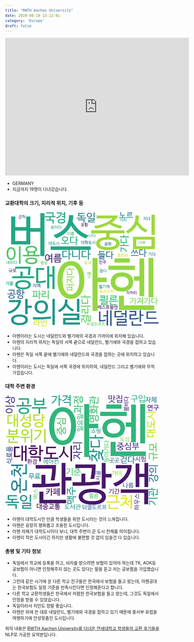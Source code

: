 ```yaml
---
title: "RWTH Aachen University"
date: 2020-08-19 13:12:01
category: 'Europe'
draft: false
---
```


<iframe
width="600"
height="450"
frameborder="0" style="border:0"
src="https://www.google.com/maps/embed/v1/place?key=AIzaSyC9e1AME-pVmWC4hBpFdu5S4dKzyepa3HQ&q=RWTH+Aachen+University&center=50.7800778,6.0656869&zoom=14" allowfullscreen>
</iframe>

* GERMANY
* 지금까지 19명이 다녀갔습니다. 

### 교환대학의 크기, 지리적 위치, 기후 등

![gen_info-WordCloud](../univ_wordclouds_okt/gen_info/DE000018_gen_info_okt.png)

* 아헨이라는 도시는 네덜란드와 벨기에의 국경과 가까이에 위치해 있습니다.
* 아헨의 지리적 위치는 독일의 서쪽 끝으로 네덜란드, 벨기에와 국경을 접하고 있습니다.
* 아헨은 독일 서쪽 끝에 벨기에와 네덜란드와 국경을 접하는 곳에 위치하고 있습니다.
* 아헨이라는 도시는 독일에 서쪽 국경에 위치하여, 네덜란드 그리고 벨기에와 무척 가깝습니다.


### 대학 주변 환경

![env_info-WordCloud](../univ_wordclouds_okt/env_info/DE000018_env_info_okt.png)

* 아헨이 대학도시인 만큼 학생들을 위한 도시라는 것이 느껴집니다.
* 아헨은 굉장히 평화롭고 조용한 도시입니다.
* 아헨 자체가 대학도시이다 보니, 대학 주변이 곧 도시 전체를 의미힙니다.
* 아헨이 작은 도시이긴 하지만 생활에 불편할 것 없이 있을건 다 있습니다.


### 총평 및 기타 정보 
* 독일에서 학교에 등록을 하고, 비자를 받으려면 보험이 있어야 하는데 TK, AOK등 공보험이 아니면 인정해주지 않는 곳도 있다는 말을 듣고 저는 공보험을 가입했습니다.
* 그런데 같은 시기에 온 다른 학교 친구들은 한국에서 보험을 들고 왔는데, 아헨공대는 한국보험도 일정 기준을 만족시킨다면 인정해준다고 합니다.
* 다른 학교 교환학생들은 한국에서 저렴한 한국보험을 들고 왔는데, 그것도 독일에서 인정을 받을 수 있었습니다.
* 독일이라서 치안도 정말 좋습니다.
* 아헨은 위에 쓴 대로 네덜란드, 벨기에와 국경을 접하고 있기 때문에 중서부 유럽을 여행하기에 안성맞춤인 도시입니다.


위의 내용은 [RWTH Aachen University를 다녀온 연세대학교 학생들의 교환 후기들을](http://oia.yonsei.ac.kr/partner/expReport.asp?ucode=DE000018&bgbn=A) NLP로 가공한 요약본입니다. 
